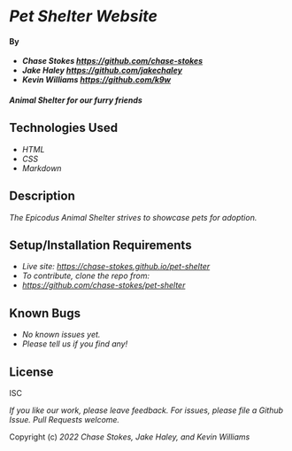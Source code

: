 # _Pet Shelter Website_

#### By
* _**Chase Stokes <https://github.com/chase-stokes>**_
* _**Jake Haley <https://github.com/jakechaley>**_
* _**Kevin Williams <https://github.com/k9w>**_

#### _Animal Shelter for our furry friends_

## Technologies Used

* _HTML_
* _CSS_
* _Markdown_

## Description

_The Epicodus Animal Shelter strives to showcase pets for adoption._

## Setup/Installation Requirements

* _Live site: <https://chase-stokes.github.io/pet-shelter>_
* _To contribute, clone the repo from:_
* _<https://github.com/chase-stokes/pet-shelter>_


## Known Bugs

* _No known issues yet._
* _Please tell us if you find any!_

## License

ISC

_If you like our work, please leave feedback. For issues, please file a Github Issue. Pull Requests welcome._

Copyright (c) _2022_ _Chase Stokes, Jake Haley, and Kevin Williams_
